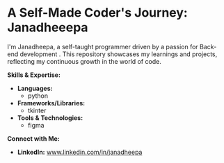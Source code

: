 # A Self-Made Coder's Journey: Janadheeepa 

I'm Janadheepa, a self-taught programmer driven by a passion for Back-end development . This repository showcases my learnings and projects, reflecting my continuous growth in the world of code.


**Skills & Expertise:**

* **Languages:**
    * python
* **Frameworks/Libraries:**
    * tkinter
* **Tools & Technologies:**
    * figma


**Connect with Me:**

* **LinkedIn:** www.linkedin.com/in/janadheepa



